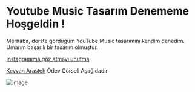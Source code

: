 # Youtube Music Tasarım Denememe Hoşgeldin !

Merhaba, derste gördüğüm YouTube Music tasarımını kendim denedim. Umarım başarılı bir tasarım olmuştur.

[Instagramıma göz atmayı unutma](https://www.instagram.com/gokhankundala/)

[Keyvan Arasteh](https://github.com/keyvanarasteh)
Ödev Görseli Aşağıdadır














![image](https://github.com/gkhnkndl/youtube-music-sample/assets/148795426/bdf89f9a-5c92-478d-87d5-f0ee781e9b07)

